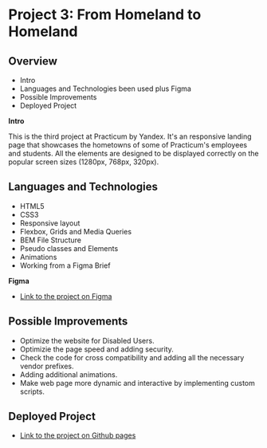 # Project 3: From Homeland to Homeland

## Overview

- Intro
- Languages and Technologies been used plus Figma
- Possible Improvements
- Deployed Project

**Intro**

This is the third project at Practicum by Yandex.
It's an responsive landing page that showcases the hometowns of some of Practicum's employees and students.
All the elements are designed to be displayed correctly on the popular screen sizes (1280px, 768px, 320px).

## Languages and Technologies

- HTML5
- CSS3
- Responsive layout
- Flexbox, Grids and Media Queries
- BEM File Structure
- Pseudo classes and Elements
- Animations
- Working from a Figma Brief

**Figma**

- [Link to the project on Figma](https://www.figma.com/file/1zCYcflj6BJx5VqOvXU9nb/Sprint-3-From-Homeland-to-Homeland-desktop-mobile?node-id=0%3A1)

## Possible Improvements

- Optimize the website for Disabled Users.
- Optimizie the page speed and adding security.
- Check the code for cross compatibility and adding all the necessary vendor prefixes.
- Adding additional animations.
- Make web page more dynamic and interactive by implementing custom scripts.

## Deployed Project

- [Link to the project on Github pages](https://chen-abudi.github.io/web_project_3/)
